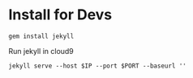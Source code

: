 # Install for Devs

`gem install jekyll`

Run jekyll in cloud9

`jekyll serve --host $IP --port $PORT --baseurl '' `